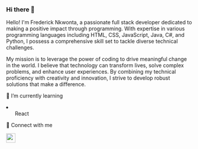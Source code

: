 ### Hi there 👋
Hello! I'm Frederick Nkwonta, a passionate full stack developer dedicated to making a positive impact through programming. With expertise in various programming languages including HTML, CSS, JavaScript, Java, C#, and Python, I possess a comprehensive skill set to tackle diverse technical challenges.

My mission is to leverage the power of coding to drive meaningful change in the world. I believe that technology can transform lives, solve complex problems, and enhance user experiences. By combining my technical proficiency with creativity and innovation, I strive to develop robust solutions that make a difference.

🌱 I’m currently learning 
  <li>
    <ol>
    React 
    </ol>
  
    
  </li>
  


🔗  Connect with me

<a href="https://www.linkedin.com/in/frederick-nkwonta-a1a5ab201/" rel="nofollow"><img src="https://camo.githubusercontent.com/a493f6833f99fb3c85788d6d9305e6b7a42b838e5ee5d138fd9a8214a7e77472/68747470733a2f2f696d672e736869656c64732e696f2f62616467652f6c696e6b6564696e2d2532333030373742352e7376673f267374796c653d666f722d7468652d6261646765266c6f676f3d6c696e6b6564696e266c6f676f436f6c6f723d7768697465" height="25" data-canonical-src="https://img.shields.io/badge/linkedin-%230077B5.svg?&amp;style=for-the-badge&amp;logo=linkedin&amp;logoColor=white" style="max-width: 100%;"></a>



<!--
**FrederickNK/FrederickNK** is a ✨ _special_ ✨ repository because its `README.md` (this file) appears on your GitHub profile.

Here are some ideas to get you started:

- 🔭 I’m currently working on ...
- 🌱 I’m currently learning ...
- 👯 I’m looking to collaborate on ...
- 🤔 I’m looking for help with ...
- 💬 Ask me about ...
- 📫 How to reach me: ...
- 😄 Pronouns: ...
- ⚡ Fun fact: ...
-->
